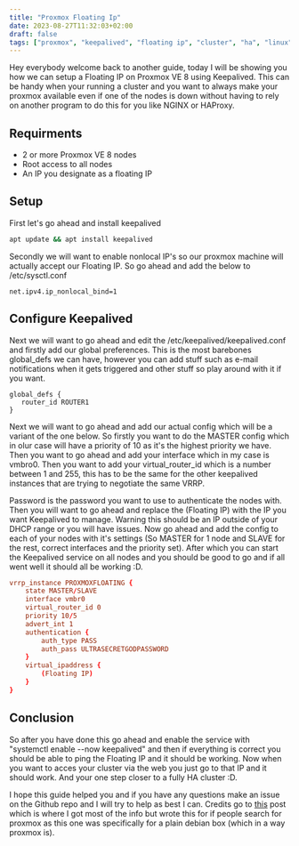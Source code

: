 ```yaml
---
title: "Proxmox Floating Ip"
date: 2023-08-27T11:32:03+02:00
draft: false
tags: ["proxmox", "keepalived", "floating ip", "cluster", "ha", "linux"]
---
```


Hey everybody welcome back to another guide, today I will be showing you how we can setup a Floating IP on Proxmox VE 8 using Keepalived. This can be handy when your running a cluster and you want to always make your proxmox available even if one of the nodes is down without having to rely on another program to do this for you like NGINX or HAProxy.

## Requirments

- 2 or more Proxmox VE 8 nodes
- Root access to all nodes
- An IP you designate as a floating IP

## Setup

First let's go ahead and install keepalived

```bash
apt update && apt install keepalived
```

Secondly we will want to enable nonlocal IP's so our proxmox machine will actually accept our Floating IP. So go ahead and add the below to /etc/sysctl.conf

```
net.ipv4.ip_nonlocal_bind=1
```

## Configure Keepalived

Next we will want to go ahead and edit the /etc/keepalived/keepalived.conf and firstly add our global preferences. This is the most barebones global_defs we can have, however you can add stuff such as e-mail notifications when it gets triggered and other stuff so play around with it if you want.

```
global_defs {
   router_id ROUTER1
}
```

Next we will want to go ahead and add our actual config which will be a variant of the one below. So firstly you want to do the MASTER config which in olur case will have a priority of 10 as it's the highest priority we have. Then you want to go ahead and add your interface which in my case is vmbro0. Then you want to add your virtual_router_id which is a number between 1 and 255, this has to be the same for the other keepalived instances that are trying to negotiate the same VRRP. 

Password is the password you want to use to authenticate the nodes with.
Then you will want to go ahead and replace the (Floating IP) with the IP you want Keepalived to manage. Warning this should be an IP outside of your DHCP range or you will have issues. Now go ahead and add the config to each of your nodes with it's settings (So MASTER for 1 node and SLAVE for the rest, correct interfaces and the priority set). After which you can start the Keepalived service on all nodes and you should be good to go and if all went well it should all be working :D.

```conf
vrrp_instance PROXMOXFLOATING {
    state MASTER/SLAVE
    interface vmbr0
    virtual_router_id 0 
    priority 10/5
    advert_int 1
    authentication {
        auth_type PASS
        auth_pass ULTRASECRETGODPASSWORD 
    }
    virtual_ipaddress {
        (Floating IP)
    }
}
```

## Conclusion

So after you have done this go ahead and enable the service with "systemctl enable --now keepalived" and then if everything is correct you should be able to ping the Floating IP and it should be working. Now when you want to acces your cluster via the web you just go to that IP and it should work. And your one step closer to a fully HA cluster :D. 

I hope this guide helped you and if you have any questions make an issue on the Github repo and I will try to help as best I can. Credits go to [this](https://blog.alexolivan.com/the-return-of-the-linux-router-from-pfsense-to-debian-part-4-from-carp-to-vrrp/) post which is where I got most of the info but wrote this for if people search for proxmox as this one was specifically for a plain debian box (which in a way proxmox is).
